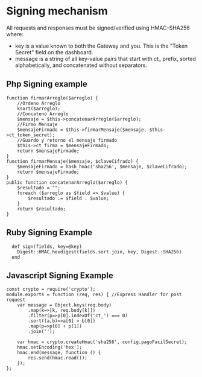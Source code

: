 # Signing mechanism

All requests and responses must be signed/verified using HMAC-SHA256 where:

* key is a value known to both the Gateway and you. This is the "Token Secret" field on the dashboard.
* message is a string of all key-value pairs that start with ct_ prefix, sorted alphabetically, and concatenated without separators.

## Php Signing example


    function firmarArreglo($arreglo) {
        //Ordeno Arreglo
        ksort($arreglo);
        //Concateno Arreglo
        $mensaje = $this->concatenarArreglo($arreglo);
        //Firmo Mensaje
        $mensajeFirmado = $this->firmarMensaje($mensaje, $this->ct_token_secret);
        //Guardo y retorno el mensaje firmado
        $this->ct_firma = $mensajeFirmado;
        return $mensajeFirmado;
    }
    function firmarMensaje($mensaje, $claveCifrado) {
        $mensajeFirmado = hash_hmac('sha256', $mensaje, $claveCifrado);
        return $mensajeFirmado;
    }
    public function concatenarArreglo($arreglo) {
        $resultado = "";
        foreach ($arreglo as $field => $value) {
            $resultado .= $field . $value;
        }
        return $resultado;
    }
## Ruby Signing Example
      def sign(fields, key=@key)
        Digest::HMAC.hexdigest(fields.sort.join, key, Digest::SHA256)
      end
## Javascript Signing Example
    const crypto = require('crypto');
    module.exports = function (req, res) { //Express Handler for post request
        var message = Object.keys(req.body)
            .map(k=>[k, req.body[k]])
            .filter(p=>p[0].indexOf('ct_') === 0)
            .sort((a,b)=>a[0] > b[0])
            .map(p=>p[0] + p[1])
            .join('');

        var hmac = crypto.createHmac('sha256', config.pagoFacilSecret);
        hmac.setEncoding('hex');
        hmac.end(message, function () {
            res.send(hmac.read());
        });
    };

